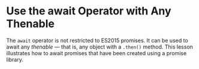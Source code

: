 # Use the await Operator with Any Thenable

The `await` operator is not restricted to ES2015 promises. It can be used to await any *thenable* — that is, any object with a `.then()` method. This lesson illustrates how to await promises that have been created using a promise library.
